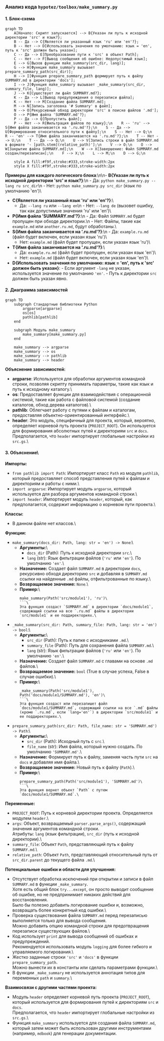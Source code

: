 ### **Анализ кода `hypotez/toolbox/make_summary.py`**

#### **1. Блок-схема**

```mermaid
graph TD
    A[Начало: Скрипт запускается] --> B{Указан ли путь к исходной директории 'src' и язык?};
    B -- Да --> C{Является ли указанный язык 'ru' или 'en'?};
    B -- Нет --> D[Использовать значения по умолчанию: язык = 'en', путь к 'src' должен быть указан];
    C -- Да --> E[Преобразование пути к 'src' в объект Path];
    C -- Нет --> F[Вывод сообщения об ошибке: Недопустимый язык];
    E --> G[Вызов функции make_summary(src_dir, lang)];
    G --> H[Функция make_summary вызывает prepare_summary_path(src_dir)];
    H --> I[Функция prepare_summary_path формирует путь к файлу SUMMARY.md в директории 'docs'];
    I --> J[Функция make_summary вызывает _make_summary(src_dir, summary_file, lang)];
    J --> K{Существует ли файл SUMMARY.md?};
    K -- Да --> L[Вывод предупреждения о перезаписи файла];
    K -- Нет --> M[Создание файла SUMMARY.md];
    M --> N[Запись заголовка '# Summary' в файл];
    N --> O[Рекурсивный обход директории 'src' в поиске файлов '.md'];
    O --> P{Имя файла 'SUMMARY.md'?};
    P -- Да --> Q[Пропустить файл];
    P -- Нет --> R{Фильтрация файлов по языку};\n    R -- 'ru' --> S{Имя файла заканчивается на '.ru.md'?};\n    S -- Да --> U[Формирование относительного пути к файлу];\n    S -- Нет --> Q;\n    R -- 'en' --> T{Имя файла заканчивается на '.ru.md'?};\n    T -- Нет --> U;\n    T -- Да --> Q;\n    U --> V[Запись строки в файл SUMMARY.md в формате '- [path.stem](relative_path)'];\n    V --> O;\n    O --> W[Закрытие файла SUMMARY.md];\n    W --> X[Завершение: Файл SUMMARY.md создан/перезаписан];\n    F --> X;\n    L --> M;\n    D --> G;\n    

    style A fill:#f9f,stroke:#333,stroke-width:2px
    style X fill:#f9f,stroke:#333,stroke-width:2px
```

**Примеры для каждого логического блока**:\n\n-   **B{Указан ли путь к исходной директории 'src' и язык?}**:\n    -   Да: `python make_summary.py --lang ru src_dir`\n    -   Нет: `python make_summary.py src_dir` (язык по умолчанию 'en')\
-   **C{Является ли указанный язык 'ru' или 'en'?}**:\
    -   Да: `--lang ru` или `--lang en`\n    -   Нет: `--lang de` (вызовет ошибку, так как допустимые значения 'ru' или 'en')\
-   **P{Имя файла 'SUMMARY.md'?}**:\n    -   Да: Файл `SUMMARY.md` будет пропущен при обходе директории.\n    -   Нет: Файлы, такие как `example.md` или `another.ru.md`, будут обработаны.\
-   **S{Имя файла заканчивается на '.ru.md'?}**:\n    -   Да: `example.ru.md` (файл будет включен, если указан язык 'ru')\
    -   Нет: `example.md` (файл будет пропущен, если указан язык 'ru')\
-   **T{Имя файла заканчивается на '.ru.md'?}**:\
    -   Да: `example.ru.md` (файл будет пропущен, если указан язык 'en')\
    -   Нет: `example.md` (файл будет включен, если указан язык 'en')\
-    **D{Использовать значения по умолчанию: язык = 'en', путь к 'src' должен быть указан}**:
    - Если аргумент `-lang` не указан, используется значение по умолчанию `'en'`.
    - Путь к директории `src` должен быть указан явно.

#### **2. Диаграмма зависимостей**

```mermaid
graph TD
    subgraph Стандартные библиотеки Python
        argparse[argparse]
        os[os]
        pathlib[pathlib]
    end

    subgraph Модуль make_summary
        make_summary[make_summary.py]
    end

    make_summary --> argparse
    make_summary --> os
    make_summary --> pathlib
    make_summary --> header
```

**Объяснение зависимостей:**

-   **argparse**: Используется для обработки аргументов командной строки, позволяя скрипту принимать параметры, такие как язык и путь к исходному каталогу.\
-   **os**: Предоставляет функции для взаимодействия с операционной системой, такие как работа с файловой системой (создание каталогов, обход дерева каталогов).\
-   **pathlib**:  Облегчает работу с путями к файлам и каталогам, предоставляя объектно-ориентированный интерфейс.\
-   **header**: Это модуль, специфичный для проекта, который, вероятно, определяет корневой путь проекта (`PROJECT_ROOT`). Он используется для формирования абсолютных путей к директориям `src` и `docs`.\
    Предполагается, что `header` импортирует глобальные настройки из `src.gs`.\

#### **3. Объяснение**\
**Импорты:**

-   `from pathlib import Path`: Импортирует класс `Path` из модуля `pathlib`, который предоставляет способ представления путей к файлам и директориям и работы с ними.\
-   `import argparse`: Импортирует модуль `argparse`, который используется для разбора аргументов командной строки.\
-   `import header`: Импортирует модуль `header`, который, как предполагается, содержит информацию о корневом пути проекта.\

**Классы:**
- В данном файле нет классов.\

**Функции:**
- `make_summary(docs_dir: Path, lang: str = 'en') -> None`:\
    - **Аргументы:**\
        - `docs_dir` (Path): Путь к исходной директории `src`.\
        - `lang` (str): Язык фильтрации файлов (`'ru'` или `'en'`). По умолчанию `'en'`.\
    - **Назначение:** Создает файл `SUMMARY.md` в директории `docs`, рекурсивно обходя директорию `src` и добавляя в `SUMMARY.md` ссылки на найденные `.md` файлы, отфильтрованные по языку.\
    - **Возвращаемое значение:** `None`.\
    - **Пример:**\
        ```python\
        make_summary(Path('src/module1'), 'ru')\
        ```\
        Эта функция создаст `SUMMARY.md` в директории `docs/module1`, содержащий ссылки на все `.ru.md` файлы в директории `src/module1` и ее поддиректориях.\
- `_make_summary(src_dir: Path, summary_file: Path, lang: str = 'en') -> bool`:\
    - **Аргументы:**\
        - `src_dir` (Path): Путь к папке с исходниками `.md`.\
        - `summary_file` (Path): Путь для сохранения файла `SUMMARY.md`.\
        - `lang` (str): Язык фильтрации файлов (`'ru'` или `'en'`). По умолчанию `'en'`.\
    - **Назначение:** Создает файл `SUMMARY.md` с главами на основе `.md` файлов.\
    - **Возвращаемое значение:** `bool` (True в случае успеха, False в случае ошибки).\
    - **Пример:**\
        ```python\
        _make_summary(Path('src/module1'), Path('docs/module1/SUMMARY.md'), 'en')\
        ```\
        Эта функция создаст или перезапишет файл `docs/module1/SUMMARY.md`, содержащий ссылки на все `.md` файлы (кроме `.ru.md`, если `lang='en'`) в директории `src/module1` и ее поддиректориях.\
- `prepare_summary_path(src_dir: Path, file_name: str = 'SUMMARY.md') -> Path`:\
    - **Аргументы:**\
        - `src_dir` (Path): Исходный путь с `src`.\
        - `file_name` (str): Имя файла, который нужно создать. По умолчанию `'SUMMARY.md'`.\
    - **Назначение:** Формирует путь к файлу, заменяя часть пути `src` на `docs` и добавляя имя файла.\
    - **Возвращаемое значение:** Новый путь к файлу (`Path`).\
    - **Пример:**\
        ```python\
        prepare_summary_path(Path('src/module1'), 'SUMMARY.md')\
        ```\
        Эта функция вернет объект `Path` с путем `docs/module1/SUMMARY.md`.\

**Переменные:**

-   `PROJECT_ROOT`:  Путь к корневой директории проекта. Определяется модулем `header`.\
-   `args`: Объект, возвращаемый `parser.parse_args()`, содержащий значения аргументов командной строки.\
    Атрибуты: `lang` (язык фильтрации), `src_dir` (путь к исходной директории).\
-   `summary_file`: Объект `Path`, представляющий путь к файлу `SUMMARY.md`.\
-   `relative_path`: Объект `Path`, представляющий относительный путь от `src_dir.parent` до текущего файла `.md`.\

**Потенциальные ошибки и области для улучшения:**

-   Отсутствует обработка исключений при открытии и записи в файл `SUMMARY.md` в функции `_make_summary`.\
    Хотя есть общий блок `try...except`, он просто выводит сообщение об ошибке, но не предпринимает никаких действий для восстановления.\
    Было бы полезно добавить логирование ошибки и, возможно, возвращать более конкретный код ошибки.\
-   Проверка существования файла `SUMMARY.md` перед перезаписью выполняется только для вывода сообщения.\
    Можно добавить опцию командной строки для предотвращения перезаписи существующих файлов.\
-   Код использует `print` для вывода сообщений об ошибках и предупреждений.\
    Рекомендуется использовать модуль `logging` для более гибкого и управляемого логирования.\
-   Жестко заданные строки `'src'` и `'docs'` в функции `prepare_summary_path`.\
    Можно вынести их в константы или сделать параметрами функции.\
-   В функции `_make_summary` не используется аннотация типов для переменных `path` и `summary`.\

**Взаимосвязи с другими частями проекта:**

-   Модуль `header` определяет корневой путь проекта (`PROJECT_ROOT`), который используется для формирования путей к директориям `src` и `docs`.\
    Предполагается, что `header` импортирует глобальные настройки из `src.gs`.\
-   Функция `make_summary` используется для создания файла `SUMMARY.md`, который затем может быть использован другими инструментами (например, `mdbook`) для генерации документации.